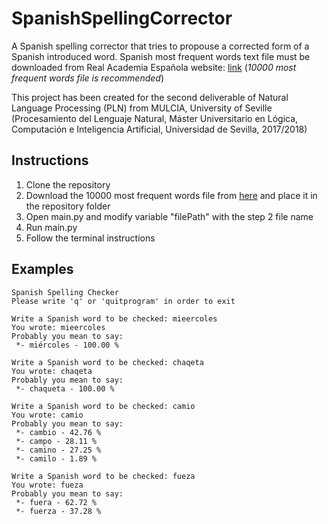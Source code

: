 
# SpanishSpellingCorrector

A Spanish spelling corrector that tries to propouse a corrected form of a Spanish introduced word. Spanish most frequent words text file must be downloaded from Real Academia Española website: [link](http://corpus.rae.es/lfrecuencias.html) (*10000 most frequent words file is recommended*) 

This project has been created for the second deliverable of Natural Language Processing (PLN) from MULCIA, University of Seville (Procesamiento del Lenguaje Natural, Máster Universitario en Lógica, Computación e Inteligencia Artificial, Universidad de Sevilla, 2017/2018)  

## Instructions

 1. Clone the repository
 2. Download the 10000 most frequent words file from  [here](http://corpus.rae.es/lfrecuencias.html) and place it in the repository folder
 3. Open main.py and modify variable "filePath" with the step 2 file name
 4. Run main.py
 5. Follow the terminal instructions

## Examples
```
Spanish Spelling Checker
Please write 'q' or 'quitprogram' in order to exit

Write a Spanish word to be checked: mieercoles
You wrote: mieercoles
Probably you mean to say: 
 *- miércoles - 100.00 %

Write a Spanish word to be checked: chaqeta
You wrote: chaqeta
Probably you mean to say: 
 *- chaqueta - 100.00 %

Write a Spanish word to be checked: camio
You wrote: camio
Probably you mean to say: 
 *- cambio - 42.76 %
 *- campo - 28.11 %
 *- camino - 27.25 %
 *- camilo - 1.89 %

Write a Spanish word to be checked: fueza
You wrote: fueza
Probably you mean to say: 
 *- fuera - 62.72 %
 *- fuerza - 37.28 %
 ```

